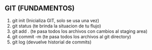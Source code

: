 ## GIT (FUNDAMENTOS)

1. git init (Inicializa GIT, solo se usa una vez)
2. git status (te brinda la situacion de tu flujo)
3. git add . (te pasa todos los archivos con cambios al staging area)
4. git commit -m (te pasa todos los archivos al git directory)
5. git log (devuelve historial de commits)
